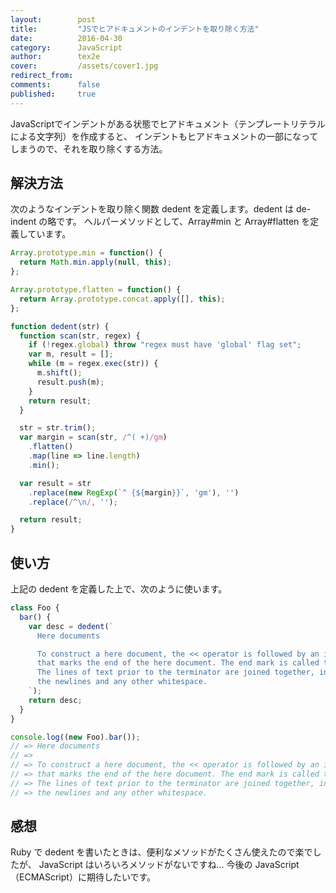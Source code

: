 ```yaml
---
layout:        post
title:         "JSでヒアドキュメントのインデントを取り除く方法"
date:          2016-04-30
category:      JavaScript
author:        tex2e
cover:         /assets/cover1.jpg
redirect_from:
comments:      false
published:     true
---
```


JavaScriptでインデントがある状態でヒアドキュメント（テンプレートリテラルによる文字列）を作成すると、
インデントもヒアドキュメントの一部になってしまうので、それを取り除くする方法。


解決方法
--------------

次のようなインデントを取り除く関数 dedent を定義します。dedent は de-indent の略です。
ヘルパーメソッドとして、Array#min と Array#flatten を定義しています。

```js
Array.prototype.min = function() {
  return Math.min.apply(null, this);
};

Array.prototype.flatten = function() {
  return Array.prototype.concat.apply([], this);
};

function dedent(str) {
  function scan(str, regex) {
    if (!regex.global) throw "regex must have 'global' flag set";
    var m, result = [];
    while (m = regex.exec(str)) {
      m.shift();
      result.push(m);
    }
    return result;
  }

  str = str.trim();
  var margin = scan(str, /^( +)/gm)
    .flatten()
    .map(line => line.length)
    .min();

  var result = str
    .replace(new RegExp(`^ {${margin}}`, 'gm'), '')
    .replace(/^\n/, '');

  return result;
}
```

使い方
--------------

上記の dedent を定義した上で、次のように使います。

```js
class Foo {
  bar() {
    var desc = dedent(`
      Here documents

      To construct a here document, the << operator is followed by an identifier
      that marks the end of the here document. The end mark is called the terminator.
      The lines of text prior to the terminator are joined together, including
      the newlines and any other whitespace.
    `);
    return desc;
  }
}

console.log((new Foo).bar());
// => Here documents
// =>
// => To construct a here document, the << operator is followed by an identifier
// => that marks the end of the here document. The end mark is called the terminator.
// => The lines of text prior to the terminator are joined together, including
// => the newlines and any other whitespace.
```


感想
--------------

Ruby で dedent を書いたときは、便利なメソッドがたくさん使えたので楽でしたが、
JavaScript はいろいろメソッドがないですね...
今後の JavaScript（ECMAScript）に期待したいです。

